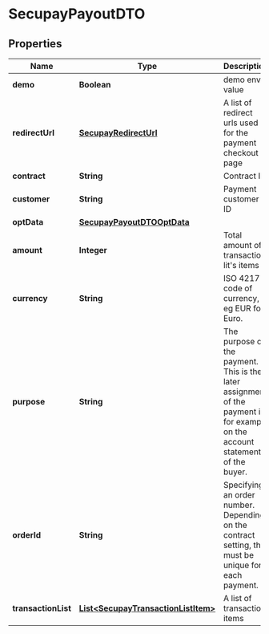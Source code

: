 
# SecupayPayoutDTO

## Properties
Name | Type | Description | Notes
------------ | ------------- | ------------- | -------------
**demo** | **Boolean** | demo env value | 
**redirectUrl** | [**SecupayRedirectUrl**](SecupayRedirectUrl.md) | A list of redirect urls used for the payment checkout page | 
**contract** | **String** | Contract ID | 
**customer** | **String** | Payment customer ID | 
**optData** | [**SecupayPayoutDTOOptData**](SecupayPayoutDTOOptData.md) |  | 
**amount** | **Integer** | Total amount of transaction lit&#39;s items | 
**currency** | **String** | ISO 4217 code of currency, eg EUR for Euro. | 
**purpose** | **String** | The purpose of the payment. This is the later assignment of the payment is for example on the account statement of the buyer. | 
**orderId** | **String** | Specifying an order number. Depending on the contract setting, this must be unique for each payment. | 
**transactionList** | [**List&lt;SecupayTransactionListItem&gt;**](SecupayTransactionListItem.md) | A list of transaction items | 



